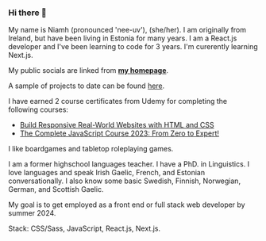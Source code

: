 ### Hi there 👋

My name is Niamh (pronounced 'nee-uv'), (she/her). I am originally from Ireland, but have been living in Estonia for many years. I am a React.js developer and I've been learning to code for 3 years. I'm curerently learning Next.js.

My public socials are linked from [**my homepage**](https://niamhdoyle.dev/).

A sample of projects to date can be found [here](https://niamhdoyle.dev/#section-work).

I have earned 2 course certificates from Udemy for completing the following courses:

- [Build Responsive Real-World Websites with HTML and CSS](https://www.udemy.com/course/design-and-develop-a-killer-website-with-html5-and-css3/)
- [The Complete JavaScript Course 2023: From Zero to Expert!](https://www.udemy.com/course/the-complete-javascript-course/)

I like boardgames and tabletop roleplaying games.

I am a former highschool languages teacher. I have a PhD. in Linguistics. I love languages and speak Irish Gaelic, French, and Estonian conversationally. I also know some basic Swedish, Finnish, Norwegian, German, and Scottish Gaelic.

My goal is to get employed as a front end or full stack web developer by summer 2024.

Stack: CSS/Sass, JavaScript, React.js, Next.js.
